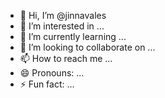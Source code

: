 - 👋 Hi, I’m @jinnavales
- 👀 I’m interested in ...
- 🌱 I’m currently learning ...
- 💞️ I’m looking to collaborate on ...
- 📫 How to reach me ...
- 😄 Pronouns: ...
- ⚡ Fun fact: ...

<!---
jinnavales/jinnavales is a ✨ special ✨ repository because its `README.md` (this file) appears on your GitHub profile.
You can click the Preview link to take a look at your changes.
--->
